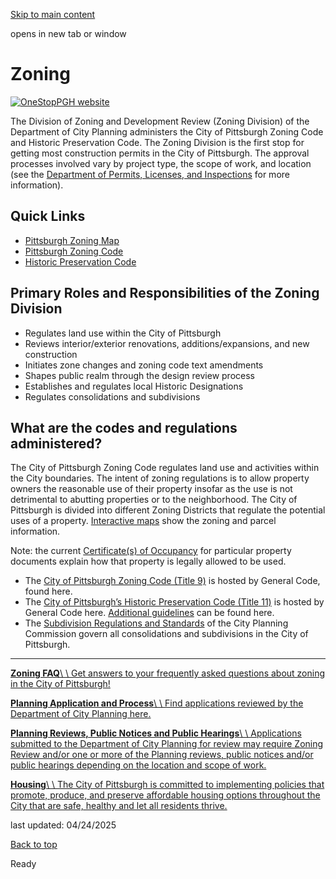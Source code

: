 [Skip to main content](https://www.pittsburghpa.gov/Business-Development/Zoning#main-content)

opens in new tab or window

# Zoning

[![OneStopPGH website](https://www.pittsburghpa.gov/files/assets/city/v/1/dcp/images/7356_onestoppgh_slider.png)](https://onestoppgh.pittsburghpa.gov/pghprod/webui/#)

The Division of Zoning and Development Review (Zoning Division) of the Department of City Planning administers the City of Pittsburgh Zoning Code and Historic Preservation Code. The Zoning Division is the first stop for getting most construction permits in the City of Pittsburgh. The approval processes involved vary by project type, the scope of work, and location (see the [Department of Permits, Licenses, and Inspections](https://www.pittsburghpa.gov/Business-Development/Permits-Licenses-and-Inspections) for more information).

## Quick Links

- [Pittsburgh Zoning Map](https://gis.pittsburghpa.gov/pghzoning/)
- [Pittsburgh Zoning Code](https://ecode360.com/45474054)
- [Historic Preservation Code](https://ecode360.com/45480452)

## Primary Roles and Responsibilities of the Zoning Division

- Regulates land use within the City of Pittsburgh
- Reviews interior/exterior renovations, additions/expansions, and new construction
- Initiates zone changes and zoning code text amendments
- Shapes public realm through the design review process
- Establishes and regulates local Historic Designations
- Regulates consolidations and subdivisions

## What are the codes and regulations administered?

The City of Pittsburgh Zoning Code regulates land use and activities within the City boundaries. The intent of zoning regulations is to allow property owners the reasonable use of their property insofar as the use is not detrimental to abutting properties or to the neighborhood. The City of Pittsburgh is divided into different Zoning Districts that regulate the potential uses of a property. [Interactive maps](https://www.pittsburghpa.gov/Business-Development/Geographic-Information-Systems-Mapping-Open-Data/Geographic-Information-System-GIS-Mapping/Interactive-Apps-Maps-Dashboards) show the zoning and parcel information.

Note: the current [Certificate(s) of Occupancy](https://www.pittsburghpa.gov/Business-Development/Zoning/Plan-Reviews-and-Notices/Certificate-of-Occupancy) for particular property documents explain how that property is legally allowed to be used.

- The [City of Pittsburgh Zoning Code (Title 9)](https://ecode360.com/45474054) is hosted by General Code, found here.
- The [City of Pittsburgh’s Historic Preservation Code (Title 11)](https://ecode360.com/45480452) is hosted by General Code here. [Additional guidelines](https://www.pittsburghpa.gov/Business-Development/City-Planning/Historic-Preservation-Program) can be found here.
- The [Subdivision Regulations and Standards](https://www.pittsburghpa.gov/Business-Development/Zoning/Planning-Application-and-Process/ConsolidationsSubdivisions) of the City Planning Commission govern all consolidations and subdivisions in the City of Pittsburgh.

* * *

[**Zoning FAQ**\\
\\
Get answers to your frequently asked questions about zoning in the City of Pittsburgh!](https://www.pittsburghpa.gov/Business-Development/Zoning/Zoning-FAQ)

[**Planning Application and Process**\\
\\
Find applications reviewed by the Department of City Planning here.](https://www.pittsburghpa.gov/Business-Development/Zoning/Planning-Application-and-Process)

[**Planning Reviews, Public Notices and Public Hearings**\\
\\
Applications submitted to the Department of City Planning for review may require Zoning Review and/or one or more of the Planning reviews, public notices and/or public hearings depending on the location and scope of work.](https://www.pittsburghpa.gov/Business-Development/Zoning/Plan-Reviews-and-Notices)

[**Housing**\\
\\
The City of Pittsburgh is committed to implementing policies that promote, produce, and preserve affordable housing options throughout the City that are safe, healthy and let all residents thrive.](https://www.pittsburghpa.gov/Business-Development/Zoning/Housing)

last updated: 04/24/2025

[Back to top](https://www.pittsburghpa.gov/Business-Development/Zoning#body-top)

Ready
